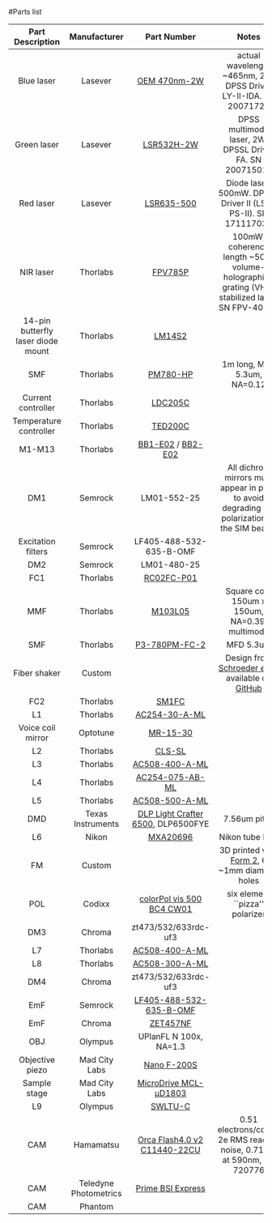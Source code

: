 #Parts list

<?
|            Purple laser            |      Lasever      |                                                [LSR405NL-200]()                                                |                                                        405nm, 200mW, SN 17112803Y                                                        |
|             Blue laser             |      Lasever      |                                                [LSR473NL-150]()                                                |                                                        473nm, 150mW, SN 17112804C                                                        |
|             NIR laser              |      Lasever      |                                                [LSR780NL-150]()                                                |                                                        780nm, 150mW, SN 17112804Y                                                        |
|             Red Laser              |      Lasever      |                                                [LSR671H-500]()                                                 |                                                        671nm, 500mW, SN 17112802F                                                        |
|            Green Laser             |     Lasever       |                                                [LSR532NL-500]()                                                |                                                        532nm, 500mW, SN 17112805C                                                        |
?>

|          Part Description          |     Manufacturer      |                                                                   Part Number                                                                   |                                                                  Notes                                                                   |
|:----------------------------------:|:---------------------:|:-----------------------------------------------------------------------------------------------------------------------------------------------:|:----------------------------------------------------------------------------------------------------------------------------------------:|
|             Blue laser             |        Lasever        |                                         [OEM 470nm-2W](http://www.lasever.com/productinfo/1253516.html)                                         |                                     actual wavelength ~465nm, 2W. DPSS Driver LY-II-IDA. SN 20071721                                     |
|            Green laser             |        Lasever        |                                               [LSR532H-2W](http://lasever.com/product/277719556)                                                |                                         DPSS multimode laser, 2W. DPSSL Driver FA. SN 20071501F                                          |
|             Red laser              |        Lasever        |                                               [LSR635-500](http://lasever.com/product/277721253)                                                |                                      Diode laser, 500mW. DPSSL Driver II (LSR-PS-II). SN 17111703Y                                       |
|             NIR laser              |       Thorlabs        |                              [FPV785P](https://www.thorlabs.com/newgrouppage9.cfm?objectgroup_id=12348&pn=FPV785P)                              |                      100mW, coherence length ~50m. volume-holographic-grating (VHG) stabilized laser. SN FPV-40739                       |
| 14-pin butterfly laser diode mount |       Thorlabs        |                                      [LM14S2](https://www.thorlabs.com/thorproduct.cfm?partnumber=LM14S2)                                       |                                                                                                                                          |
|                SMF                 |       Thorlabs        |                                   [PM780-HP](https://www.thorlabs.com/thorproduct.cfm?partnumber=PM780-HP)                                      |                                                       1m long, MFD 5.3um, NA=0.12                                                        |
 |         Current controller         |       Thorlabs        |                               [LDC205C](https://www.thorlabs.com/newgrouppage9.cfm?objectgroup_id=10&pn=LDC205C)                                |                                                                                                                                          |
|       Temperature controller       |       Thorlabs        |                               [TED200C](https://www.thorlabs.com/newgrouppage9.cfm?objectgroup_id=307&pn=TED200C)                               |                                                                                                                                          | 
|               M1-M13               |       Thorlabs        | [BB1-E02](https://www.thorlabs.com/thorproduct.cfm?partnumber=BB1-E02) / [BB2-E02](https://www.thorlabs.com/thorproduct.cfm?partnumber=BB2-E02) |                                                                                                                                          |
|                DM1                 |        Semrock        |                                                                   LM01-552-25                                                                   |                      All dichroic mirrors must appear in pairs to avoid degrading the polarization of the SIM beams                      |
|         Excitation filters         |        Semrock        |                                                             LF405-488-532-635-B-OMF                                                             |                                                                                                                                          |
|                DM2                 |        Semrock        |                                                                   LM01-480-25                                                                   |                                                                                                                                          |
|                FC1                 |       Thorlabs        |                                  [RC02FC-P01](https://www.thorlabs.com/thorproduct.cfm?partnumber=RC02FC-P01)                                   |                                                                                                                                          |
|                MMF                 |       Thorlabs        |                                     [M103L05](https://www.thorlabs.com/thorproduct.cfm?partnumber=M103L05)                                      |                                              Square core 150um x 150um, NA=0.39, multimode                                               |
|                SMF                 |       Thorlabs        |                               [P3-780PM-FC-2](https://www.thorlabs.com/thorproduct.cfm?partnumber=P3-780PM-FC-2)                                |                                                                MFD 5.3um                                                                 |
|            Fiber shaker            |        Custom         |                                                                                                                                                 | Design from [Schroeder <i>et al.</i>](https://doi.org/10.1364/BOE.380815) available on [GitHub](https://github.com/ries-lab/LaserEngine) | 
|                FC2                 |       Thorlabs        |                                       [SM1FC](https://www.thorlabs.com/thorproduct.cfm?partnumber=SM1FC)                                        |                                                                                                                                          |
|                 L1                 |       Thorlabs        |                               [AC254-30-A-ML](https://www.thorlabs.com/thorproduct.cfm?partnumber=AC254-030-A-ML)                               |                                                                                                                                          |
|         Voice coil mirror          |       Optotune        |                                                   [MR-15-30](https://www.optotune.com/mr1530)                                                   |                                                                                                                                          |
|                 L2                 |       Thorlabs        |                                      [CLS-SL](https://www.thorlabs.com/thorproduct.cfm?partnumber=CLS-SL)                                       |                                                                                                                                          |
|                 L3                 |       Thorlabs        |                               [AC508-400-A-ML](https://www.thorlabs.com/thorProduct.cfm?partnumber=AC508-400-A-M)                               |                                                                                                                                          |
|                 L4                 |       Thorlabs        |                             [AC254-075-AB-ML](https://www.thorlabs.com/thorproduct.cfm?partnumber=AC254-075-AB-ML)                              |                                                                                                                                          |
|                 L5                 |       Thorlabs        |                              [AC508-500-A-ML](https://www.thorlabs.com/thorProduct.cfm?partnumber=AC508-500-A-ML)                               |                                                                                                                                          |
|                DMD                 |   Texas Instruments   |                                    [DLP Light Crafter 6500](https://www.ti.com/tool/DLPLCR65EVM), DLP6500FYE                                    |                                                               7.56um pitch                                                               |
|                 L6                 |         Nikon         |                                     [MXA20696](https://www.edmundoptics.com/p/nikon-200mm-tube-lens/15374/)                                     |                                                             Nikon tube lens                                                              |
|                 FM                 |        Custom         |                                                                                                                                                 |                        3D printed with [Form 2](https://formlabs.com/3d-printers/form-2/), 6 ~1mm diameter holes                         |
|                POL                 |        Codixx         |                       [colorPol vis 500 BC4 CW01](https://www.directindustry.com/prod/codixx/product-20393-2069393.html)                        |                                                     six element ``pizza'' polarizer                                                      ||
|                DM3                 |        Chroma         |                                                              zt473/532/633rdc-uf3                                                               |                                                                                                                                          |
|                 L7                 |       Thorlabs        |                              [AC508-400-A-ML](https://www.thorlabs.com/thorproduct.cfm?partnumber=AC508-400-A-ML)                               |                                                                                                                                          |
|                 L8                 |       Thorlabs        |                              [AC508-300-A-ML](https://www.thorlabs.com/thorproduct.cfm?partnumber=AC508-300-A-ML)                               |                                                                                                                                          |
|                DM4                 |        Chroma         |                                                              zt473/532/633rdc-uf3                                                               |                                                                                                                                          |
|                EmF                 |        Semrock        |                  [LF405-488-532-635-B-OMF](https://www.avr-optics.com/catalog/optical_filters/filter_sets/lf405_488_532_635_b)                  |                                                                                                                                          |
|                EmF                 |        Chroma         |                                   [ZET457NF](https://www.chroma.com/products/parts/457nm-laser-notch-filter)                                    |                                                                                                                                          |
|                OBJ                 |        Olympus        |                                                             UPlanFL N 100x, NA=1.3                                                              |                                                                                                                                          |
|          Objective piezo           |     Mad City Labs     |                                           [Nano F-200S](http://www.madcitylabs.com/nanozseries.html)                                            |                                                                                                                                          |
|            Sample stage            |     Mad City Labs     |                                    [MicroDrive MCL-&#956;D1803](http://www.madcitylabs.com/microstage.html)                                     |                                                                                                                                          |
|                 L9                 |        Olympus        |                                    [SWLTU-C](https://www.olympus-lifescience.com/en/oem-components/swtlu-c/)                                    |                                                                                                                                          |
|                CAM                 |       Hamamatsu       |                 [Orca Flash4.0 v2 C11440-22CU](https://www.hamamatsu.com/jp/en/product/cameras/cmos-cameras/C11440-42U30.html)                  |                                 0.51 electrons/count, 2e RMS readout noise, 0.71 QE at 590nm, SN 720776                                  |
|                CAM                 | Teledyne Photometrics |                             [Prime BSI Express](https://www.photometrics.com/products/prime-family/primebsiexpress)                             |                                                                                                                                          |
|                CAM                 |        Phantom        |                                                                      []()                                                                       |                                                                                                                                          |